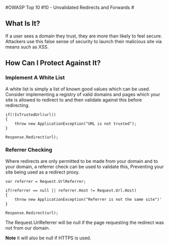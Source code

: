 #OWASP Top 10 #10 - Unvalidated Redirects and Forwards #

## What Is It? ##

If a user sees a domain they trust, they are more than likely to feel secure. Attackers use this false sense of security to launch their malicious site via means such as XSS. 

## How Can I Protect Against It? ##

### Implement A White List ###

A white list is simply a list of known good values which can be used. Consider implementing a registry of valid domains and pages which your site is allowed to redirect to and then validate against this before redirecting.

```
if(!IsTrustedUrl(url))
{
	throw new ApplicationException("URL is not trusted");
}

Response.Redirect(url);
```

### Referrer Checking ###

Where redirects are only permitted to be made from your domain and to your domain, a referrer check can be used to validate this, Preventing your site being used as a redirect proxy.

```
var referrer = Request.UrlReferrer;

if(referrer == null || referrer.Host != Request.Url.Host)
{
	throw new ApplicationException("Referrer is not the same site")'
}

Response.Redirect(url);
```

The Request.UrlReferrer will be null if the page requesting the redirect was not from our domain.

**Note** it will also be null if HTTPS is used.